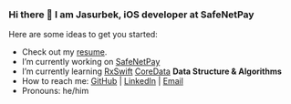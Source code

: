 ### Hi there 👋 I am Jasurbek, iOS developer at SafeNetPay

Here are some ideas to get you started:

- Check out my [resume](https://gist.github.com/DanGerHOGGISH/08347ee80719ec159e28c462fdb611b4).
- I’m currently working on [SafeNetPay](https://www.safenetpay.com)
- I’m currently learning [RxSwift](https://github.com/ReactiveX/RxSwift) [CoreData](https://developer.apple.com/documentation/coredata) **Data Structure & Algorithms**
- How to reach me: [GitHub](https://github.com/DanGerHOGGISH) | [LinkedIn](https://www.linkedin.com/in/hoggish) | [Email](mailto:dangerhoggish@gmail.com)
- Pronouns: he/him
